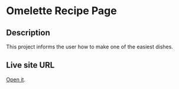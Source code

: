 # Omelette Recipe Page

## Description
This project informs the user how to make one of the easiest dishes.

## Live site URL
[Open it](https://styn1s.github.io/Omelette-Recipe/).
